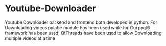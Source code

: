 # Youtube-Downloader
Youtube Downloader backend and frontend both developed in python. For Downloading videos pytube module has been used while for Gui pyqt6 framework has been used. QtThreads have been used to allow Downloading multiple videos at a time
